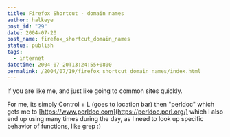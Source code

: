 ```yaml
---
title: Firefox Shortcut - domain names
author: halkeye
post_id: "29"
date: 2004-07-20
post_name: firefox_shortcut_domain_names
status: publish
tags:
  - internet
datetime: 2004-07-20T13:24:55+0800
permalink: /2004/07/19/firefox_shortcut_domain_names/index.html
---
```


If you are like me, and just like going to common sites quickly.

For me, its simply Control + L (goes to location bar) then "perldoc" which gets me to [https://www.perldoc.com](https://perldoc.perl.org/) which I also end up using many times during the day, as I need to look up specific behavior of functions, like grep :)